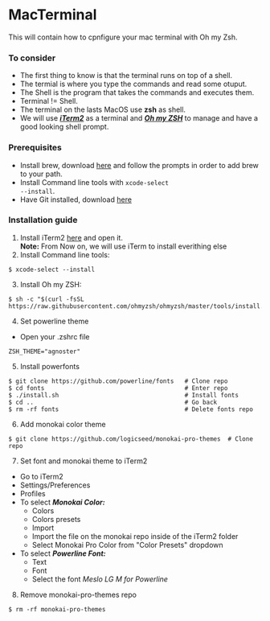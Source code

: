 # MacTerminal
This will contain how to cpnfigure your mac terminal with Oh my Zsh.

### To consider
- The first thing to know is that the terminal runs on top of a shell.
- The termial is where you type the commands and read some otuput.
- The Shell is the program that takes the commands and executes them.
- Terminal != Shell.
- The terminal on the lasts MacOS use <b>zsh</b> as shell.
- We will use <b><i>[iTerm2](https://iterm2.com)</i></b> as a terminal and <b><i>[Oh my ZSH](https://ohmyz.sh)</i></b> to manage and have a good looking shell prompt.

### Prerequisites
- Install brew, download [here](https://brew.sh) and follow the prompts in order to add brew to your path.
- Install Command line tools with <code>xcode-select --install</code>.
- Have Git installed, download [here](https://git-scm.com)

### Installation guide
1. Install iTerm2 [here](https://iterm2.com/downloads.html) and open it. <br />
<b>Note:</b> From Now on, we will use iTerm to install everithing else
2. Install Command line tools:
```shell
$ xcode-select --install
```
3. Install Oh my ZSH: 
```shell
$ sh -c "$(curl -fsSL https://raw.githubusercontent.com/ohmyzsh/ohmyzsh/master/tools/install.sh)"
```
4. Set powerline theme
  - Open your .zshrc file
```shell
ZSH_THEME="agnoster"
```
5. Install powerfonts
```shell 
$ git clone https://github.com/powerline/fonts   # Clone repo
$ cd fonts                                       # Enter repo
$ ./install.sh                                   # Install fonts
$ cd ..                                          # Go back
$ rm -rf fonts                                   # Delete fonts repo
```
6. Add monokai color theme
```shell 
$ git clone https://github.com/logicseed/monokai-pro-themes  # Clone repo
```
7. Set font and monokai theme to iTerm2
  - Go to iTerm2
  - Settings/Preferences
  - Profiles
  - To select ***Monokai Color:***
    - Colors
    - Colors presets
    - Import
    - Import the file on the monokai repo inside of the iTerm2 folder
    - Select Monokai Pro Color from "Color Presets" dropdown
  - To select ***Powerline Font:***
    - Text
    - Font
    - Select the font *Meslo LG M for Powerline*
8. Remove monokai-pro-themes repo
```shell
$ rm -rf monokai-pro-themes
```
